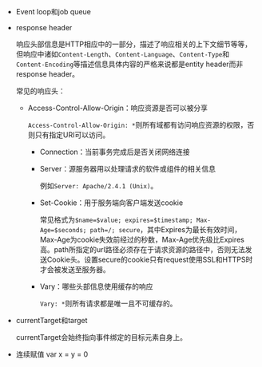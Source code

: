 - Event loop和job queue

- response header

  响应头部信息是HTTP相应中的一部分，描述了响应相关的上下文细节等等，但响应中诸如`Content-Length`、`Content-Language`、`Content-Type`和`Content-Encoding`等描述信息具体内容的严格来说都是entity header而非response header。

  常见的响应头：

  + Access-Control-Allow-Origin：响应资源是否可以被分享

    `Access-Control-Allow-Origin: *`则所有域都有访问响应资源的权限，否则只有指定URI可以访问。

    + Connection：当前事务完成后是否关闭网络连接

    + Server：源服务器用以处理请求的软件或组件的相关信息

      例如`Server: Apache/2.4.1 (Unix)`。

    + Set-Cookie：用于服务端向客户端发送cookie

      常见格式为`$name=$value; expires=$timestamp; Max-Age=$seconds; path=/; secure`，其中Expires为最长有效时间，Max-Age为cookie失效前经过的秒数，Max-Age优先级比Expires高。path所指定的url路径必须存在于请求资源的路径中，否则无法发送Cookie头。设置secure的cookie只有request使用SSL和HTTPS时才会被发送至服务器。

    + Vary：哪些头部信息使用缓存的响应

      `Vary: *`则所有请求都是唯一且不可缓存的。

- currentTarget和target

  currentTarget会始终指向事件绑定的目标元素自身上。

- 连续赋值 var x = y = 0

  ​